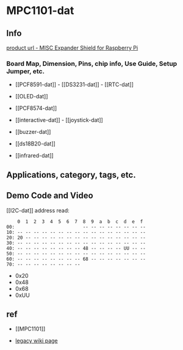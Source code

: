 
# MPC1101-dat

## Info

[product url - MISC Expander Shield for Raspberry Pi](https://www.electrodragon.com/product/misc-expander-shield-for-raspberry-pi/)

### Board Map, Dimension, Pins, chip info, Use Guide, Setup Jumper, etc.

- [[PCF8591-dat]] - [[DS3231-dat]] - [[RTC-dat]]

- [[OLED-dat]]

- [[PCF8574-dat]]

- [[interactive-dat]] - [[joystick-dat]]

- [[buzzer-dat]]

- [[ds18B20-dat]]

- [[infrared-dat]]

## Applications, category, tags, etc. 

## Demo Code and Video

[[I2C-dat]] address read:

        0  1  2  3  4  5  6  7  8  9  a  b  c  d  e  f
    00:                         -- -- -- -- -- -- -- -- 
    10: -- -- -- -- -- -- -- -- -- -- -- -- -- -- -- -- 
    20: 20 -- -- -- -- -- -- -- -- -- -- -- -- -- -- -- 
    30: -- -- -- -- -- -- -- -- -- -- -- -- -- -- -- -- 
    40: -- -- -- -- -- -- -- -- 48 -- -- -- -- UU -- -- 
    50: -- -- -- -- -- -- -- -- -- -- -- -- -- -- -- -- 
    60: -- -- -- -- -- -- -- -- 68 -- -- -- -- -- -- -- 
    70: -- -- -- -- -- -- -- --   

- 0x20
- 0x48
- 0x68
- 0xUU


## ref 

- [[MPC1101]] 

- [legacy wiki page ](https://www.electrodragon.com/w/RPI_peripheral)


